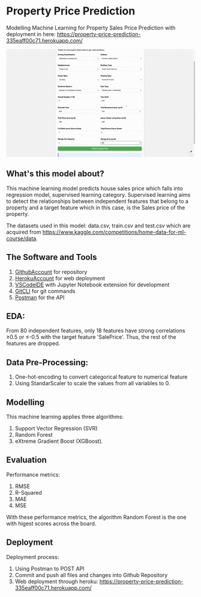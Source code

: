 # Property Price Prediction

Modelling Machine Learning for Property Sales Price Prediction with deployment in here: https://property-price-prediction-335eaff00c71.herokuapp.com/

![Propety Price Prediction Demo](./assets/gif.gif)

## What's this model about?

This machine learning model predicts house sales price  which falls into regression model, supervised learning category. Supervised learning aims to detect the relationships between independent features that belong to a property and a target feature which in this case, is the Sales price of the property. 

The datasets used in this model: data.csv, train.csv and test.csv which are acquired from https://www.kaggle.com/competitions/home-data-for-ml-course/data.


## The Software and Tools
1. [GithubAccount](https://github.com) for repository
2. [HerokuAccount](https://heroku.com) for web deployment
3. [VSCodeIDE](https://code.visualstudio.com/) with Jupyter Notebook extension for development
4. [GitCLI](https://git-scm.com/book/en/v2/Getting-Started-The-Command-Line) for git commands
5. [Postman](https://www.postman.com/) for the API

## EDA:
From 80 independent features, only 18 features have strong correlations ≥0.5 or ≤-0.5 with the target feature 'SalePrice'. Thus, the rest of the features are dropped.

## Data Pre-Processing:
1. One-hot-encoding to convert categorical feature to numerical feature
2. Using StandarScaler to scale the values from all variables to 0.

## Modelling
This machine learning applies three algorithms: 
1. Support Vector Regression (SVR)
2. Random Forest
3. eXtreme Gradient Boost (XGBoost).

## Evaluation
Performance metrics:
1. RMSE
2. R-Squared
3. MAE
4. MSE

With these performance metrics, the algorithm Random Forest is the one with higest scores across the board.

## Deployment
Deployment process:
1. Using Postman to POST API
2. Commit and push all files and changes into Github Repository
3. Web deployment through heroku: https://property-price-prediction-335eaff00c71.herokuapp.com/


